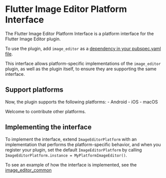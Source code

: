 # Flutter Image Editor Platform Interface

The Flutter Image Editor Platform Interface is a platform interface for the Flutter Image Editor plugin.

To use the plugin, add `image_editor` as a [dependency in your pubspec.yaml file](https://flutter.io/platform-plugins/).

This interface allows platform-specific implementations of the `image_editor` plugin, as well as the plugin itself, to ensure they are supporting the same interface.

## Support platforms

Now, the plugin supports the following platforms:
    - Android
    - iOS
    - macOS

Welcome to contribute other platforms.

## Implementing the interface

To implement the interface, extend `ImageEditorPlatform` with an implementation that performs the platform-specific behavior, and when you register your plugin, set the default `ImageEditorPlatform` by calling `ImageEditorPlatform.instance = MyPlatformImageEditor()`.

To see an example of how the interface is implemented, see the [image_editor_common][]

[image_editor_common]: https://pub.flutter-io.cn/packages/image_editor_common
